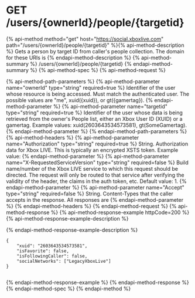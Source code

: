 # GET /users/{ownerId}/people/{targetid}

{% api-method method="get" host="https://social.xboxlive.com" path="/users/{ownerId}/people/{targetid}" %}{% api-method-description %}
Gets a person by target ID from caller's people collection. The domain for these URIs is 
{% endapi-method-description %}
{% api-method-summary %}
/users/{ownerId}/people/{targetid}
{% endapi-method-summary %}
{% api-method-spec %}
{% api-method-request %}

{% api-method-path-parameters %}
{% api-method-parameter name="ownerId" type="string" required=true %}
Identifier of the user whose resource is being accessed. Must match the authenticated user. The possible values are "me", xuid({xuid}), or gt({gamertag}).
{% endapi-method-parameter %}
{% api-method-parameter name="targetid" type="string" required=true %}
Identifier of the user whose data is being retrieved from the owner's People list, either an Xbox User ID (XUID) or a gamertag. Example values: xuid(2603643534573581), gt(SomeGamertag).
{% endapi-method-parameter %}
{% endapi-method-path-parameters %}
{% api-method-headers %}
{% api-method-parameter name="Authorization" type="string" required=true %}
String. Authorization data for Xbox LIVE. This is typically an encrypted XSTS token. Example value: 
{% endapi-method-parameter %}
{% api-method-parameter name="X-RequestedServiceVersion" type="string" required=false %}
Build name/number of the Xbox LIVE service to which this request should be directed. The request will only be routed to that service after verifying the validity of the header, the claims in the auth token, etc. Default value: 1.
{% endapi-method-parameter %}
{% api-method-parameter name="Accept" type="string" required=false %}
String. Content-Types that the caller accepts in the response. All responses are 
{% endapi-method-parameter %}
{% endapi-method-headers %}
{% endapi-method-request %}
{% api-method-response %}
{% api-method-response-example httpCode=200 %}
{% api-method-response-example-description %}

{% endapi-method-response-example-description %}

```text
{
    "xuid": "2603643534573581",
    "isFavorite": false,
    "isFollowingCaller": false,
    "socialNetworks": ["LegacyXboxLive"]
}
         
```
{% endapi-method-response-example %}
{% endapi-method-response %}
{% endapi-method-spec %}
{% endapi-method %}
